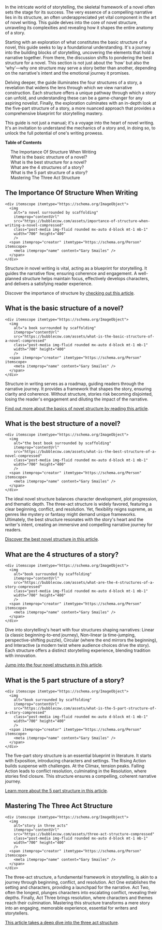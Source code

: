 <div data-spy="scroll" data-target="#toc" data-offset="0">

<p>In the intricate world of storytelling, the skeletal framework of a novel often sets the stage for its success. The very essence of a compelling narrative lies in its structure, an often underappreciated yet vital component in the art of novel writing. This guide delves into the core of novel structure, unraveling its complexities and revealing how it shapes the entire anatomy of a story.</p>

<p>Starting with an exploration of what constitutes the basic structure of a novel, this guide seeks to lay a foundational understanding. It's a journey into the building blocks of storytelling, uncovering the elements that hold a narrative together. From there, the discussion shifts to pondering the best structure for a novel. This section is not just about the 'how' but also the 'why'—why one structure may serve a story better than another, depending on the narrative's intent and the emotional journey it promises.</p>

<p>Delving deeper, the guide illuminates the four structures of a story, a revelation that widens the lens through which we view narrative construction. Each structure offers a unique pathway through which a story can unfold, and understanding these can be a game-changer for any aspiring novelist. Finally, the exploration culminates with an in-depth look at the five-part structure of a story, a more nuanced approach that provides a comprehensive blueprint for storytelling mastery.</p>

<p>This guide is not just a manual; it's a voyage into the heart of novel writing. It's an invitation to understand the mechanics of a story and, in doing so, to unlock the full potential of one's writing prowess.</p>

<div class="toc card bg-light" id="toc">
 <p class="card-header"><strong>Table of Contents</strong></p>
  <div class="card-body">
    <ul>
      <li><a href="#the-importance-of-structure-when-writing">The Importance Of Structure When Writing</a></li>
      <li><a href="#basic-structure-of-a-novel">What is the basic structure of a novel?</a></li>
      <li><a href="#best-structure-for-a-novel">What is the best structure for a novel?</a></li>
      <li><a href="#four-structures-of-a-story">What are the 4 structures of a story?</a></li>
      <li><a href="#five-part-structure-of-a-story">What is the 5 part structure of a story?</a></li>
      <li><a href="#three-act-structure">Mastering The Three Act Structure</a></li> 
    </ul>
  </div>
</div>

<h2 id="the-importance-of-structure-when-writing">The Importance Of Structure When Writing</h2>

    <div itemscope itemtype="https://schema.org/ImageObject">
      <img 
        alt="a novel surrounded by scaffolding" 
        itemprop="contentUrl" 
        src="https://bubblecow.com/assets/importance-of-structure-when-writing-a-novel-compressed" 
        class="post-media img-fluid rounded mx-auto d-block mt-1 mb-1" 
        width="700" height="400"
        />
      <span itemprop="creator" itemtype="https://schema.org/Person" itemscope>
        <meta itemprop="name" content="Gary Smailes" />
      </span>
    </div>

<p>Structure in novel writing is vital, acting as a blueprint for storytelling. It guides the narrative flow, ensuring coherence and engagement. A well-planned structure helps maintain focus, effectively develops characters, and delivers a satisfying reader experience.</p>

<div class="alert alert-primary" role="alert">
 Discover the importance of structure by <a href="https://bubblecow.com/blog/importance-of-structure">checking out this article</a>.
</div>


<h2 id="best-structure-of-a-novel">What is the basic structure of a novel?</h2>

    <div itemscope itemtype="https://schema.org/ImageObject">
      <img 
        alt="a book surrounded by scaffolding" 
        itemprop="contentUrl" 
        src="https://bubblecow.com/assets/what-is-the-basic-structure-of-a-novel-compressed" 
        class="post-media img-fluid rounded mx-auto d-block mt-1 mb-1" 
        width="700" height="400"
        />
      <span itemprop="creator" itemtype="https://schema.org/Person" itemscope>
        <meta itemprop="name" content="Gary Smailes" />
      </span>
    </div>

<p>Structure in writing serves as a roadmap, guiding readers through the narrative journey. It provides a framework that shapes the story, ensuring clarity and coherence. Without structure, stories risk becoming disjointed, losing the reader's engagement and diluting the impact of the narrative.</p>

<div class="alert alert-primary" role="alert">
 <a href="https://bubblecow.com/blog/what-is-the-basic-structure-of-a-novel">Find out more about the basics of novel structure by reading this article</a>.
</div>

<h2 id="best-structure-for-a-novel">What is the best structure of a novel?</h2>

    <div itemscope itemtype="https://schema.org/ImageObject">
      <img 
        alt="the best book surrounded by scaffolding" 
        itemprop="contentUrl" 
        src="https://bubblecow.com/assets/what-is-the-best-structure-of-a-novel-compressed" 
        class="post-media img-fluid rounded mx-auto d-block mt-1 mb-1" 
        width="700" height="400"
        />
      <span itemprop="creator" itemtype="https://schema.org/Person" itemscope>
        <meta itemprop="name" content="Gary Smailes" />
      </span>
    </div>

<p>The ideal novel structure balances character development, plot progression, and thematic depth. The three-act structure is widely favored, featuring a clear beginning, conflict, and resolution. Yet, flexibility reigns supreme, as genres like mystery or fantasy might demand unique frameworks. Ultimately, the best structure resonates with the story's heart and the writer's intent, creating an immersive and compelling narrative journey for readers.</p>

<div class="alert alert-primary" role="alert">
 <a href="https://bubblecow.com/blog/what-is-the-basic-structure-of-a-novel">Discover the best novel structure in this article</a>.
</div>

<h2 id="four-structures-of-a-story">What are the 4 structures of a story?</h2>

    <div itemscope itemtype="https://schema.org/ImageObject">
      <img 
        alt="book surrounded by scaffolding" 
        itemprop="contentUrl" 
        src="https://bubblecow.com/assets/what-are-the-4-structures-of-a-story-compressed" 
        class="post-media img-fluid rounded mx-auto d-block mt-1 mb-1" 
        width="700" height="400"
        />
      <span itemprop="creator" itemtype="https://schema.org/Person" itemscope>
        <meta itemprop="name" content="Gary Smailes" />
      </span>
    </div>

<p>Dive into storytelling's heart with four structures shaping narratives: Linear (a classic beginning-to-end journey), Non-linear (a time-jumping, perspective-shifting puzzle), Circular (where the end mirrors the beginning), and Interactive (a modern twist where audience choices drive the story). Each structure offers a distinct storytelling experience, blending tradition with innovation.</p>

<div class="alert alert-primary" role="alert">
 <a href="https://bubblecow.com/blog/what-are-the-4-structures-of-a-story">Jump into the four novel structures in this article</a>.
</div>

<h2 id="five-part-structure-of-a-story">What is the 5 part structure of a story?</h2>

    <div itemscope itemtype="https://schema.org/ImageObject">
      <img 
        alt="book surrounded by scaffolding" 
        itemprop="contentUrl" 
        src="https://bubblecow.com/assets/what-is-the-5-part-structure-of-a-story-compressed" 
        class="post-media img-fluid rounded mx-auto d-block mt-1 mb-1" 
        width="700" height="400"
        />
      <span itemprop="creator" itemtype="https://schema.org/Person" itemscope>
        <meta itemprop="name" content="Gary Smailes" />
      </span>
    </div>

<p>The five-part story structure is an essential blueprint in literature. It starts with Exposition, introducing characters and settings. The Rising Action builds suspense with challenges. At the Climax, tension peaks. Falling Action leads to conflict resolution, culminating in the Resolution, where stories find closure. This structure ensures a compelling, coherent narrative journey.</p>

<div class="alert alert-primary" role="alert">
 <a href="https://bubblecow.com/blog/what-is-the-5-part-structure-of-a-story">Learn more about the 5 part structure in this article</a>.
</div>

<h2 id="three-act-structure">Mastering The Three Act Structure</h2>

    <div itemscope itemtype="https://schema.org/ImageObject">
      <img 
        alt="story in three acts" 
        itemprop="contentUrl" 
        src="https://bubblecow.com/assets/three-act-structure-compressed" 
        class="post-media img-fluid rounded mx-auto d-block mt-1 mb-1" 
        width="700" height="400"
        />
      <span itemprop="creator" itemtype="https://schema.org/Person" itemscope>
        <meta itemprop="name" content="Gary Smailes" />
      </span>
    </div>

<p>The three-act structure, a fundamental framework in storytelling, is akin to a journey through beginning, conflict, and resolution. Act One establishes the setting and characters, providing a launchpad for the narrative. Act Two, often the longest, plunges characters into escalating conflict, revealing their depths. Finally, Act Three brings resolution, where characters and themes reach their culmination. Mastering this structure transforms a mere story into an engaging, memorable experience, essential for writers and storytellers.</p>

<div class="alert alert-primary" role="alert">
 <a href="https://bubblecow.com/blog/three-act-structure">This article takes a deep dive into the three act structure</a>.
</div>

</div>